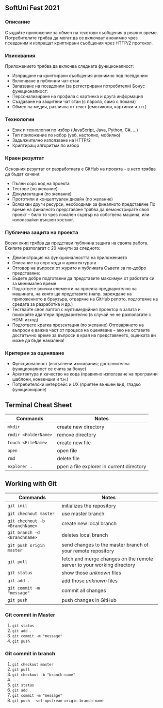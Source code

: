 ## SoftUni Fest 2021

### Описание
Създайте приложение за обмен на текстови съобщения в реално време. Потребителите трябва
да могат да се включват анонимно чрез псевдоним и изпращат криптирани съобщения чрез
HTTP/2 протокол.
### Изисквания
Приложението трябва да включва следната функционалност:
* Изпращане на криптирани съобщения анонимно под псевдоним
* Включване в публични чат-стаи
* Запазване на псевдоним (за регистрирани потребители)
Бонус функционалност:
* Персонализиране на профила с картинка и друга информация
* Създаване на защитени чат стаи (с парола, само с покана)
* Обмен на медия, различна от текст (емотикони, картинки и т.н.)
### Технологии
* Език и технология по избор (JavaScript, Java, Python, C#, …)
* Тип приложение по избор (уеб, настолно, мобилно)
* Задължително използване на HTTP/2
* Криптиращ алгоритъм по избор
### Краен резултат
Основния резултат от разработката е GitHub на проекта – в него трябва да бъдат качени:
* Пълен сорс код на проекта
* Тестове (по желание)
* Документация (по желание)
* Прототипи и концептуален дизайн (по желание)
* Всякакви други ресурси, необходими за финалното представяне
По време на финалното представяне трябва да демонстрирате своя проект – било то чрез
локален сървър на собствена машина, или използвайки външен хостинг.
### Публична защита на проекта
Всеки екип трябва да представи публична защита на своята работа. Екипите разполагат с 20
минути за следното:
* Демонстрация на функционалността на приложението
* Описание на сорс кода и архитектурата
* Отговор на въпроси от журито и публиката
Съвети за по-добро представяне:
* Бъдете добре подготвени да представите максимум от работата си за минимално
време
* Подгответе всички елементи на проекта предварително на машината, на която ще
представяте (напр. зареждане на приложението в браузъра, отваряне на GitHub репото,
подготвяне на средата за разработка и др.)
* Тествайте своя лаптоп с мултимедийния проектор в залата и поискайте адаптери
предварително (в случай че не разполагате с HDMI изход)
* Подгответе кратка презентация (по желание)
Отговарянето на въпроси е важна част от процеса на оценяване – ако не оставите достатъчно
време за въпроси в края на представянето, оценката ви може да бъде намалена!
### Критерии за оценяване
* Функционалност (изпълнени изисквания; допълнителна функционалност се счита за
бонус)
* Архитектура и качество на кода (правилно използване на програмни шаблони,
конвенции и т.н.)
* Потребителски интерфейс и UX (приятен външен вид, гладко функциониране)

## Terminal Cheat Sheet

| Commands | Notes |
| -------- | ----- |
| `mkdir`  | create new directory |
| `rmdir <FolderName>`  | remove directory |
| `touch <FileName>` | create new file |
| `open ` | open file |
| `rmd` | delete file |
| `explorer .` | ppen a file explorer in current directory |

## Working with Git

| Commands | Notes |
| -------- | ----- |
| `git init` | initializes the repository |
| `git chechout master` | use master branch |
| `git chechout -b <BranchName>` | create new local branch |
| `git branch -d <Branchname>`   | deletes local branch |
| `git push origin master` | send changes to the master branch of your remote repository |
| `git pull` | fetch and merge changes on the remote server to your working directory |
| `git status` | show those *unknown* files |
| `git add .` |  add those *unknown* files |
| `git commit -m "message"` |  commit all changes |
| `git push` | push changes in GitHub |

### Git commit in Master
1. `git status`
2. `git add .`
3. `git commit -m "message"` 
4. `git push`

### Git commit in branch
1. `git checkout master`
2. `git pull`
3. `git checkout -b "branch-name"`
4. `...`
5. `git status`
6. `git add .`
7. `git commit -m "message"` 
8. `git push --set-upstream origin branch-name`
